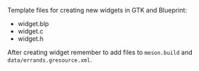 Template files for creating new widgets in GTK and Blueprint:

- widget.blp
- widget.c
- widget.h

After creating widget remember to add files to `meson.build` and `data/errands.gresource.xml`.
